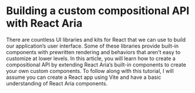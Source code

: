 # Building a custom compositional API with React Aria
There are countless UI libraries and kits for React that we can use to build our application’s user interface. Some of these libraries provide built-in components with prewritten rendering and behaviors that aren’t easy to customize at lower levels.
In this article, you will learn how to create a compositional API by extending React Aria’s built-in components to create your own custom components. To follow along with this tutorial, I will assume you can create a React app using Vite and have a basic understanding of React Aria components.
